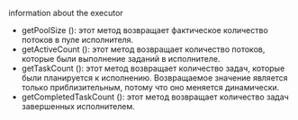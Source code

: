 

information about the executor

* getPoolSize (): этот метод возвращает фактическое количество потоков в пуле исполнителя.
* getActiveCount (): этот метод возвращает количество потоков, которые были выполнение заданий в исполнителе.
* getTaskCount (): этот метод возвращает количество задач, которые были планируется к исполнению. Возвращаемое значение является только приблизительным, потому что оно меняется динамически.
* getCompletedTaskCount (): этот метод возвращает количество задач завершенных исполнителем.